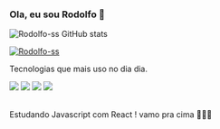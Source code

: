    ### Ola, eu sou Rodolfo 🤙
![Rodolfo-ss GitHub stats](https://github-readme-stats.vercel.app/api?username=Rodolfo-ss&show_icons=true&theme=light)


[![Rodolfo-ss](https://github-readme-stats.vercel.app/api/top-langs/?username=anuraghazra&layout=donut)](https://github.com/anuraghazra/github-readme-stats#gh-light-mode-only)

 Tecnologias que mais uso no dia dia.
<div style="display:block">
   <img src="https://img.shields.io/badge/HTML5-E34F26?style=for-the-badge&logo=html5&logoColor=white">
   <img src="https://img.shields.io/badge/CSS3-1572B6?style=for-the-badge&logo=css3&logoColor=white">
   <img src="https://img.shields.io/badge/JavaScript-F7DF1E?style=for-the-badge&logo=javascript&logoColor=black">
   <img src="https://img.shields.io/badge/React-20232A?style=for-the-badge&logo=react&logoColor=61DAFB">
</div>
<br/>

Estudando Javascript com React ! vamo pra cima 🚀🚀🚀


